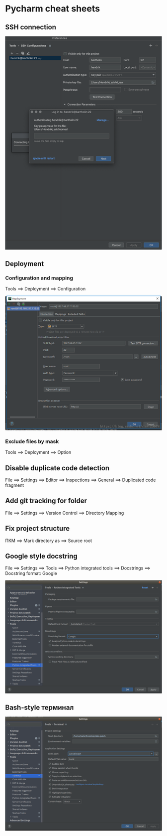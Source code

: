# Pycharm cheat sheets

## SSH connection

<p align="center">
  <img width="600" src="pictures/pycharm3.png"/>
</p>

## Deployment
### Configuration and mapping
Tools ==> Deployment ==> Configuration

<p align="center">
  <img width="600" src="pictures/pycharm4.png"/>
</p>

### Exclude files by mask
Tools ==> Deployment ==> Option

## Disable duplicate code detection
File ==> Settings ==> Editor ==> Inspections ==> General ==> Duplicated code fragment

## Add git tracking for folder
File ==> Settings ==> Version Control ==> Directory Mapping

## Fix project structure
ПКМ ==> Mark directory as ==> Source root

## Google style docstring
File ==> Settings ==> Tools ==> Python integrated tools ==> Docstrings ==> Docstring format: Google

<p align="center">
  <img width="700" src="pictures/pycharm1.png"/>
</p>

## Bash-style терминал
<p align="center">
  <img width="700" src="pictures/pycharm2.png"/>
</p>
